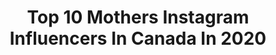---
title: Top 10 Mothers Instagram Influencers In Canada In 2020
description: >-
  Find top mothers Instagram influencers in Canada in 2020. Most popular hashtags: #honestmotherhood #fallvibes #motherhood.
platform: Instagram
hits: 827
text_top: Identify the top-rated Instagram accounts on inBeat.
text_bottom: Our database has 827 Instagram influencers like this in Canada for you to pitch.
profiles:
  - username: "lizzerd"
    fullname: >-
      liz gress
    bio: >-
      Wife to Daren, mother to Mavis. Doing all we can to hear the words mom and dad, while finding joy along the way. #rainbowformavis #weheartmavis
    location: "Canada"
    followers: 7440
    engagement: 2026
    commentsToLikes: 0.116595
    id: ck6u04urhdmhx0j71uxepfzu3
    verified: false
    hashtags: "#rainbowformavis, #twoweekwait, #deivf, #weheartmavis"
  - username: "thebirdspapaya"
    fullname: >-
      Sarah Nicole Landry
    bio: >-
      A journal of life & love after massive change. She/Her | Mother | Writer | Creator | Speaker 🇨🇦 🎙@thepapayapodcast! 📩hello@thebirdspapaya.com Blog👇
    location: "Canada"
    followers: 1745426
    engagement: 559
    commentsToLikes: 0.040592
    id: ck55kt5pe01h50i11b1tavcl7
    verified: true
    hashtags: "#bpxst, #rompsohard, #everywear, #smashtessgirl"
  - username: "teachme_style"
    fullname: >-
      Holly Horvath
    bio: >-
      1st + 2nd Grade Teacher📚 | Lifestyle Blogger💻 | Mother to Sunny 🐶. |🇨🇦| Inquiries 💌 holly@infagency.com
    location: "Canada"
    followers: 63749
    engagement: 392
    commentsToLikes: 0.198984
    id: ck5c8ew099bv80i11x8ny5s63
    verified: false
    hashtags: "#mineral89, #overholl, #gifted, #ad"
  - username: "mommas_gang"
    fullname: >-
      Sammy Barcelos
    bio: >-
      Married & Raising 4 kids ✨✨✨☕️ Canadian • Life style • Autism advocate/Autism Mom• Fitness • Motherhood • 📩 sammymariag@hotmail.ca
    location: "Canada"
    followers: 9096
    engagement: 806
    commentsToLikes: 0.258701
    id: ck5zijlgfftz90i14vjkufxsl
    verified: false
    hashtags: "#blessed, #nopainnogain, #moderation, #9monthsold"
  - username: "pizza.and.peonies"
    fullname: >-
      SANDRA | Motherhood
    bio: >-
      SAH boymom 🧒🏼 + 🤰🏼Nov.2020 Wife to my best friend Tackling motherhood one day at a time & sharing my journey 🇨🇦Toronto Collab: DM/email ENDY Partner⤵️
    location: "Canada"
    followers: 26140
    engagement: 403
    commentsToLikes: 0.070055
    id: ck5q1zbx4di6n0i11ax5d49km
    verified: false
    hashtags: "#motherhood, #motherhoodinspired, #letthembelittle, #pregnant"
  - username: "christeladnana"
    fullname: >-
      C H R I S T E L   K H A L I L
    bio: >-
      Mother. Storyteller. Traveler.
    location: "Canada"
    followers: 106266
    engagement: 545
    commentsToLikes: 0.035406
    id: ck15q41x60zt10i19uwz5sdaq
    verified: true
    hashtags: "#santahatsdontfitmybighead, #sweatandtonicchallenge, #theonlygunsyoushouldown, #yr"
  - username: "alongcamelogan"
    fullname: >-
      ｖ ｙ   ｇ ｒ ａ ｎ ｔ
    bio: >-
      This is my visual journal lifestyle • motherhood • home alongcamelogie@gmail.com v a n c o u v e r 〰️
    location: "Canada"
    followers: 16382
    engagement: 436
    commentsToLikes: 0.105222
    id: ck6tw5glfq41t0j7162qxhzyt
    verified: false
    hashtags: "#ad, #artifact, #stokkepartner, #beflorahealthy"
  - username: "topknotanddoubleshot"
    fullname: >-
      Kristen Gottwald
    bio: >-
      📍Toronto - Ontario Sharing the honest truths about motherhood through humor and relatability. Advocate for #selflove ✌🏻 Content creator ✨ Shop now 👇🏼
    location: "Canada"
    followers: 34588
    engagement: 248
    commentsToLikes: 0.067729
    id: ck5zu9s3j1y9v0i1439kshdrq
    verified: false
    hashtags: "#momlife, #loveyourself, #humor, #honestmotherhood"
  - username: "thefairlylocalvegan"
    fullname: >-
      A M B E R    A L L E N
    bio: >-
      🍃 Living consciously & imperfectly ♻️ Zero Waste Plant Based Family 🏡 Mother | Author | Creator | Speaker
    location: "Canada"
    followers: 66000
    engagement: 457
    commentsToLikes: 0.031128
    id: ck0w2rwc5pw200i19si8n2rmj
    verified: false
    hashtags: "#greenliving, #wastefree, #nowaste, #childhoodeveryday"
  - username: "themckeens"
    fullname: >-
      L Y N D A  ⋒  M C K E E N
    bio: >-
      ✩ home | style | motherhood ✩ wife + mama to three boys ✩ ontario, canada contact » lyndamckeen@hotmail.com
    location: "Canada"
    followers: 53849
    engagement: 178
    commentsToLikes: 0.134541
    id: ck5pwkx7tnb4c0i11ptbc00pn
    verified: false
    hashtags: "#38weekspregnant, #babyboy, #rainbowbaby, #startwithfresh"
---